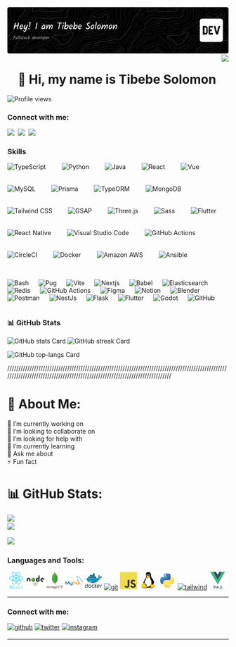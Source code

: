 <div>

<div  width="50%">
<!-- Programmer gif -->
<img src="github-header-image.png">
<img align="right" src="https://raw.githubusercontent.com/codePerfectPlus/codeperfectplus/master/assets/img/programmer.gif">

<div id="toc">
  <ul align="left" style="list-style: none">
    <summary>
      <h1>
        👋 Hi, my name is Tibebe Solomon
      </h1>
    </summary>
  </ul>
</div>

![Profile views](https://komarev.com/ghpvc/?username=tibex88&label=Profile%20views&color=0e75b6&style=flat)


**<h3 align="left">Connect with me:</h3>** 
<p align="left"><a href="https://twitter.com/https://twitter.com/TibeSolomon" target="_blank"><img src="https://img.shields.io/badge/Twitter-000000?style=for-the-badge&logo=X&logoColor=white" height="28" style="margin-right: 4px"></a> <a href="https://www.linkedin.com/in/https://www.linkedin.com/in/tibebe-solomon-278294234/" target="_blank"><img src="https://img.shields.io/badge/LinkedIn-0077B5?style=for-the-badge&logo=linkedin&logoColor=white" height="28" style="margin-right: 4px"></a> <a href="tibesolomon7@gmail.com" target="_blank"><img src="https://img.shields.io/badge/Gmail-D14836?style=for-the-badge&logo=gmail&logoColor=white" height="28" style="margin-right: 4px"></a></p>


 **<h3 align="left">Skills</h3>**

<div style="display: flex; flex-wrap: wrap; gap: 18px; justify-content: left;"><img src="https://img.shields.io/badge/TypeScript-3178C6?logo=typescript&logoColor=white" height="32" alt="TypeScript" style="margin-right: 18px"> <img src="https://img.shields.io/badge/Python-306998?logo=python&logoColor=white" height="32" alt="Python" style="margin-right: 18px"> <img src="https://img.shields.io/badge/Java-007396?logo=java&logoColor=white" height="32" alt="Java" style="margin-right: 18px"> <img src="https://img.shields.io/badge/React-20232A?logo=react&logoColor=61DAFB" height="32" alt="React" style="margin-right: 18px"> <img src="https://img.shields.io/badge/Vue.js-35495E?logo=vue.js&logoColor=4FC08D" height="32" alt="Vue" style="margin-right: 18px"> <img src="https://img.shields.io/badge/MySQL-4479A1?logo=mysql&logoColor=white" height="32" alt="MySQL" style="margin-right: 18px"> <img src="https://img.shields.io/badge/Prisma-2D3748?logo=prisma&logoColor=white" height="32" alt="Prisma" style="margin-right: 18px"> <img src="https://img.shields.io/badge/TypeORM-262627?logo=typeorm&logoColor=white" height="32" alt="TypeORM" style="margin-right: 18px"> <img src="https://img.shields.io/badge/MongoDB-4EA94B?logo=mongodb&logoColor=white" height="32" alt="MongoDB" style="margin-right: 18px"> <img src="https://img.shields.io/badge/Tailwind_CSS-38B2AC?logo=tailwind-css&logoColor=white" height="32" alt="Tailwind CSS" style="margin-right: 18px"> <img src="https://img.shields.io/badge/GSAP-00D084?logo=gsap&logoColor=white" height="32" alt="GSAP" style="margin-right: 18px"> <img src="https://img.shields.io/badge/Three.js-000000?logo=three.js&logoColor=white" height="32" alt="Three.js" style="margin-right: 18px"> <img src="https://skillicons.dev/icons?i=sass" height="32" alt="Sass" style="margin-right: 18px"> <img src="https://img.shields.io/badge/Flutter-02569B?logo=flutter&logoColor=white" height="32" alt="Flutter" style="margin-right: 18px"> <img src="https://img.shields.io/badge/React_Native-20232A?logo=react&logoColor=61DAFB" height="32" alt="React Native" style="margin-right: 18px"> <img src="https://img.shields.io/badge/Visual_Studio_Code-007ACC?logo=visual-studio-code&logoColor=white" height="32" alt="Visual Studio Code" style="margin-right: 18px"> <img src="https://img.shields.io/badge/GitHub_Actions-2088FF?logo=github-actions&logoColor=white" height="32" alt="GitHub Actions" style="margin-right: 18px"> <img src="https://img.shields.io/badge/CircleCI-343434?logo=circleci&logoColor=white" height="32" alt="CircleCI" style="margin-right: 18px"> <img src="https://img.shields.io/badge/Docker-2496ED?logo=docker&logoColor=white" height="32" alt="Docker" style="margin-right: 18px"> <img src="https://img.shields.io/badge/Amazon_AWS-232F3E?logo=amazon-aws&logoColor=white" height="32" alt="Amazon AWS" style="margin-right: 18px"> <img src="https://img.shields.io/badge/Ansible-EE0000?logo=ansible&logoColor=white" height="32" alt="Ansible" style="margin-right: 18px"> 


 
<img src="https://skillicons.dev/icons?i=bash" height="32" alt="Bash" style="margin-right: 18px"> <img src="https://skillicons.dev/icons?i=pug" height="32" alt="Pug" style="margin-right: 18px"> <img src="https://skillicons.dev/icons?i=vite" height="32" alt="Vite" style="margin-right: 18px"> <img src="https://skillicons.dev/icons?i=nextjs" height="32" alt="Nextjs" style="margin-right: 18px"> <img src="https://skillicons.dev/icons?i=babel" height="32" alt="Babel" style="margin-right: 18px"> <img src="https://skillicons.dev/icons?i=elasticsearch" height="32" alt="Elasticsearch" style="margin-right: 18px"> <img src="https://skillicons.dev/icons?i=redis" height="32" alt="Redis" style="margin-right: 18px"> <img src="https://skillicons.dev/icons?i=githubactions" height="32" alt="GitHub Actions" style="margin-right: 18px"> <img src="https://skillicons.dev/icons?i=figma" height="32" alt="Figma" style="margin-right: 18px"> <img src="https://skillicons.dev/icons?i=notion" height="32" alt="Notion" style="margin-right: 18px"> <img src="https://skillicons.dev/icons?i=blender" height="32" alt="Blender" style="margin-right: 18px"> <img src="https://skillicons.dev/icons?i=postman" height="32" alt="Postman" style="margin-right: 18px"> <img src="https://cdn.simpleicons.org/nestjs/E0234E" height="32" alt="NestJs" style="margin-right: 18px"> <img src="https://cdn.simpleicons.org/flask/000000" height="32" alt="Flask" style="margin-right: 18px"> <img src="https://cdn.simpleicons.org/flutter/02569B" height="32" alt="Flutter" style="margin-right: 18px"> <img src="https://cdn.simpleicons.org/godotengine/478CBF" height="32" alt="Godot" style="margin-right: 18px"> <img src="https://cdn.jsdelivr.net/gh/devicons/devicon@latest/icons/github/github-original-wordmark.svg" height="32" alt="GitHub" style="margin-right: 18px"></div>

 **<h3 align="left"> 📊  GitHub Stats</h3>**

<p align="left">
  <img width="48%" src="https://github-readme-stats.vercel.app/api?username=tibex88&theme=react&hide_title=true&hide_rank=false&show_icons=true&include_all_commits=true&count_private=true&line_height=23&hide_border=false&show=prs_merged%2Cprs_merged_percentage&number_format=long" alt="GitHub stats Card" />
  <img width="48%" src="https://streak-stats.demolab.com/?user=tibex88&theme=react&hide_border=false&date_format=M+j%5B%2C+Y%5D&mode=daily&hide_total_contributions=false&hide_current_streak=false&hide_longest_streak=false&card_height=200" alt="GitHub streak Card" />
</p>

<p align="left">
  <img width="48%" src="https://github-readme-stats.vercel.app/api/top-langs?username=tibex88&theme=react&hide_title=false&layout=donut-vertical&langs_count=20&hide_progress=true&card_width=400" alt="GitHub top-langs Card" />
</p>



/////////////////////////////////////////////////////////////////////////////////////////////////////////////////////////////////////////////////////////////////////////////

# 💫 About Me:
🔭 I’m currently working on<br>👯 I’m looking to collaborate on<br>🤝 I’m looking for help with<br>🌱 I’m currently learning<br>💬 Ask me about<br>⚡ Fun fact

<!--  -->
</div>
<div width="50%" margin-top="50px">
<!-- Github Stats -->

# 📊 GitHub Stats:
![](https://github-readme-stats.vercel.app/api?username=Tibex88&theme=gotham&hide_border=true&include_all_commits=true&count_private=true)<br/>
![](https://github-readme-streak-stats.herokuapp.com/?user=Tibex88&theme=gotham&hide_border=true)<br/>
<!--  -->

<!-- Top Languages -->
![](https://github-readme-stats.vercel.app/api/top-langs/?username=Tibex88&theme=gotham&hide_border=true&include_all_commits=true&count_private=true&layout=compact)
<!--  -->
</div>

<div align="right">

</div>

<div>

<h3 align="left">Languages and Tools:</h3>
<div>
<p align="left">
<!-- languages -->
<a href="https://reactjs.org/" target="_blank" rel="noreferrer"><img src="https://raw.githubusercontent.com/devicons/devicon/master/icons/react/react-original-wordmark.svg" alt="react" width="40" height="40"/></a>
<a href="https://nodejs.org" target="_blank" rel="noreferrer"><img src="https://raw.githubusercontent.com/devicons/devicon/master/icons/nodejs/nodejs-original-wordmark.svg" alt="nodejs" width="40" height="40"/></a>
 <a href="https://www.mongodb.com/" target="_blank" rel="noreferrer"><img src="https://raw.githubusercontent.com/devicons/devicon/master/icons/mongodb/mongodb-original-wordmark.svg" alt="mongodb" width="40" height="40"/></a>
  <a href="https://www.mysql.com/" target="_blank" rel="noreferrer"><img src="https://raw.githubusercontent.com/devicons/devicon/master/icons/mysql/mysql-original-wordmark.svg" alt="mysql" width="40" height="40"/></a> 
    <a href="https://www.docker.com/" target="_blank" rel="noreferrer"><img src="https://raw.githubusercontent.com/devicons/devicon/master/icons/docker/docker-original-wordmark.svg" alt="docker" width="40" height="40"/></a>
    <a href="https://git-scm.com/" target="_blank" rel="noreferrer"><img src="https://www.vectorlogo.zone/logos/git-scm/git-scm-icon.svg" alt="git" width="40" height="40"/></a> 
      <a href="https://developer.mozilla.org/en-US/docs/Web/JavaScript" target="_blank" rel="noreferrer"><img src="https://raw.githubusercontent.com/devicons/devicon/master/icons/javascript/javascript-original.svg" alt="javascript" width="40" height="40"/></a> 
      <a href="https://www.linux.org/" target="_blank" rel="noreferrer"><img src="https://raw.githubusercontent.com/devicons/devicon/master/icons/linux/linux-original.svg" alt="linux" width="40" height="40"/></a> 
          <a href="https://www.python.org" target="_blank" rel="noreferrer"><img src="https://raw.githubusercontent.com/devicons/devicon/master/icons/python/python-original.svg" alt="python" width="40" height="40"/></a> 
           <a href="https://tailwindcss.com/" target="_blank" rel="noreferrer"><img src="https://www.vectorlogo.zone/logos/tailwindcss/tailwindcss-icon.svg" alt="tailwind" width="40" height="40"/></a> 
           <a href="https://vuejs.org/" target="_blank" rel="noreferrer"><img src="https://raw.githubusercontent.com/devicons/devicon/master/icons/vuejs/vuejs-original-wordmark.svg" alt="vuejs" width="40" height="40"/></a> 

   <!--  -->
   </p>
</div>


<hr>
<h3 align="left">Connect with me:</h3>
<p align="left">
<!-- Socials -->
<a href="https://github.com/Tibex88" target="_blank"><img src=https://img.shields.io/badge/github-%2324292e.svg?&style=for-the-badge&logo=github&logoColor=white alt=github style="margin-bottom: 5px;" /></a>
 <a href="https://twitter.com/@tibesolomon" target="blank"><img src=https://img.shields.io/badge/twitter-%2300acee.svg?&style=for-the-badge&logo=twitter&logoColor=white alt=twitter style="margin-bottom: 5px;" /></a>
<a href="https://instagram.com/tibex6" target="blank">
<img src=https://img.shields.io/badge/instagram-%23000000.svg?&style=for-the-badge&logo=instagram&logoColor=white alt=instagram style="margin-bottom: 5px;" />
</a>
</p>
<hr>

<!-- # 💻 Tech Stack: -->
<!-- ![C++](https://img.shields.io/badge/c++-%2300599C.svg?style=for-the-badge&logo=c%2B%2B&logoColor=white)
![CSS3](https://img.shields.io/badge/css3-%231572B6.svg?style=for-the-badge&logo=css3&logoColor=white) 
![HTML5](https://img.shields.io/badge/html5-%23E34F26.svg?style=for-the-badge&logo=html5&logoColor=white) 
![Java](https://img.shields.io/badge/java-%23ED8B00.svg?style=for-the-badge&logo=java&logoColor=white) 
![JavaScript](https://img.shields.io/badge/javascript-%23323330.svg?style=for-the-badge&logo=javascript&logoColor=%23F7DF1E) 
![Markdown](https://img.shields.io/badge/markdown-%23000000.svg?style=for-the-badge&logo=markdown&logoColor=white) 
![PHP](https://img.shields.io/badge/php-%23777BB4.svg?style=for-the-badge&logo=php&logoColor=white) 
![Python](https://img.shields.io/badge/python-3670A0?style=for-the-badge&logo=python&logoColor=ffdd54) 
![Netlify](https://img.shields.io/badge/netlify-%23000000.svg?style=for-the-badge&logo=netlify&logoColor=#00C7B7) 
![Chart.js](https://img.shields.io/badge/chart.js-F5788D.svg?style=for-the-badge&logo=chart.js&logoColor=white) 
![Express.js](https://img.shields.io/badge/express.js-%23404d59.svg?style=for-the-badge&logo=express&logoColor=%2361DAFB) 
![NPM](https://img.shields.io/badge/NPM-%23000000.svg?style=for-the-badge&logo=npm&logoColor=white) 
![JWT](https://img.shields.io/badge/JWT-black?style=for-the-badge&logo=JSON%20web%20tokens) ![jQuery](https://img.shields.io/badge/jquery-%230769AD.svg?style=for-the-badge&logo=jquery&logoColor=white) ![NodeJS](https://img.shields.io/badge/node.js-6DA55F?style=for-the-badge&logo=node.js&logoColor=white) ![Qt](https://img.shields.io/badge/Qt-%23217346.svg?style=for-the-badge&logo=Qt&logoColor=white) ![SASS](https://img.shields.io/badge/SASS-hotpink.svg?style=for-the-badge&logo=SASS&logoColor=white) ![React](https://img.shields.io/badge/react-%2320232a.svg?style=for-the-badge&logo=react&logoColor=%2361DAFB) ![TailwindCSS](https://img.shields.io/badge/tailwindcss-%2338B2AC.svg?style=for-the-badge&logo=tailwind-css&logoColor=white) ![Vue.js](https://img.shields.io/badge/vuejs-%2335495e.svg?style=for-the-badge&logo=vuedotjs&logoColor=%234FC08D) ![MySQL](https://img.shields.io/badge/mysql-%2300f.svg?style=for-the-badge&logo=mysql&logoColor=white) ![MongoDB](https://img.shields.io/badge/MongoDB-%234ea94b.svg?style=for-the-badge&logo=mongodb&logoColor=white) ![Adobe XD](https://img.shields.io/badge/Adobe%20XD-470137?style=for-the-badge&logo=Adobe%20XD&logoColor=#FF61F6) ![Adobe Illustrator](https://img.shields.io/badge/adobeillustrator-%23FF9A00.svg?style=for-the-badge&logo=adobeillustrator&logoColor=white) ![Adobe Photoshop](https://img.shields.io/badge/adobephotoshop-%2331A8FF.svg?style=for-the-badge&logo=adobephotoshop&logoColor=white) -->
